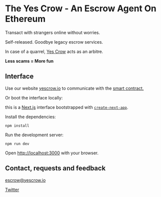 # The Yes Crow - An Escrow Agent On Ethereum

Transact with strangers online without worries.

Self-released. Goodbye legacy escrow services.

In case of a quarrel, <a href="https://yescrow.io">Yes Crow</a> acts as an arbitre. 

**Less scams = More fun**

## Interface

Use our website <a href="https://yescrow.io">yescrow.io</a> to communicate with the <a href="https://etherscan.io/address/0x450082ADE010fE62EB12c08350f0bA3CE55f46eF">smart contract.</a>

Or boot the interface locally:

this is a [Next.js](https://nextjs.org/) interface bootstrapped with [`create-next-app`](https://github.com/vercel/next.js/tree/canary/packages/create-next-app).

Install the dependencies:

```
npm install
```

Run the development server:

```
npm run dev
```

Open [http://localhost:3000](http://localhost:3000) with your browser.

## Contact, requests and feedback

escrow@yescrow.io

<a href="https://twitter.com/theyescrow">Twitter</a>
